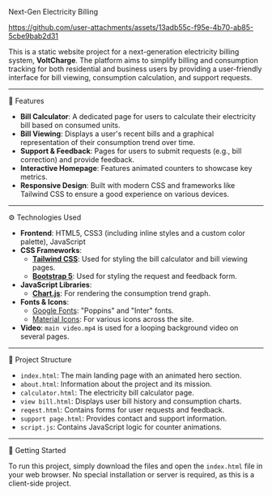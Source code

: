  Next-Gen Electricity Billing
 

https://github.com/user-attachments/assets/13adb55c-f95e-4b70-ab85-5cbe9bab2d31



This is a static website project for a next-generation electricity billing system, **VoltCharge**. The platform aims to simplify billing and consumption tracking for both residential and business users by providing a user-friendly interface for bill viewing, consumption calculation, and support requests.

---

🚀 Features

* **Bill Calculator**: A dedicated page for users to calculate their electricity bill based on consumed units.
* **Bill Viewing**: Displays a user's recent bills and a graphical representation of their consumption trend over time.
* **Support & Feedback**: Pages for users to submit requests (e.g., bill correction) and provide feedback.
* **Interactive Homepage**: Features animated counters to showcase key metrics.
* **Responsive Design**: Built with modern CSS and frameworks like Tailwind CSS to ensure a good experience on various devices.

---
⚙️ Technologies Used

* **Frontend**: HTML5, CSS3 (including inline styles and a custom color palette), JavaScript
* **CSS Frameworks**:
    * [**Tailwind CSS**](https://tailwindcss.com/): Used for styling the bill calculator and bill viewing pages.
    * [**Bootstrap 5**](https://getbootstrap.com/): Used for styling the request and feedback form.
* **JavaScript Libraries**:
    * [**Chart.js**](https://www.chartjs.org/): For rendering the consumption trend graph.
* **Fonts & Icons**:
    * [Google Fonts](https://fonts.google.com/): "Poppins" and "Inter" fonts.
    * [Material Icons](https://fonts.google.com/icons): For various icons across the site.
* **Video**: `main video.mp4` is used for a looping background video on several pages.

---

📂 Project Structure

* `index.html`: The main landing page with an animated hero section.
* `about.html`: Information about the project and its mission.
* `calculator.html`: The electricity bill calculator page.
* `view bill.html`: Displays user bill history and consumption charts.
* `reqest.html`: Contains forms for user requests and feedback.
* `support page.html`: Provides contact and support information.
* `script.js`: Contains JavaScript logic for counter animations.

---
🚀 Getting Started

To run this project, simply download the files and open the `index.html` file in your web browser. No special installation or server is required, as this is a client-side project.




